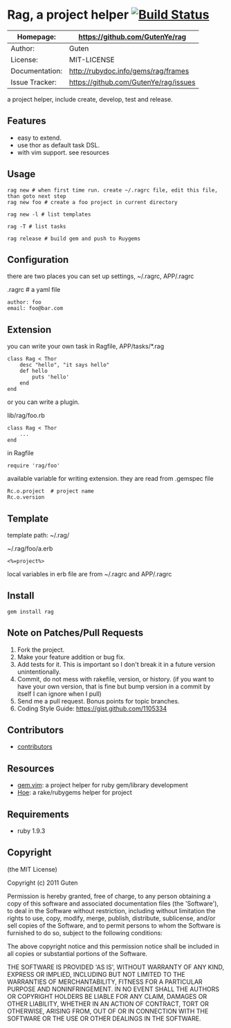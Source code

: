# Rag, a project helper [![Build Status](https://secure.travis-ci.org/GutenYe/rag.png)](http://travis-ci.org/GutenYe/rag)

| Homepage:      |  https://github.com/GutenYe/rag       |
|----------------|---------------------------------------|
| Author:	       | Guten                                 |
| License:       | MIT-LICENSE                           |
| Documentation: | http://rubydoc.info/gems/rag/frames   |
| Issue Tracker: | https://github.com/GutenYe/rag/issues |

a project helper, include create, develop, test and release.

Features
--------

* easy to extend.
* use thor as default task DSL.
* with vim support. see resources 

Usage
-----

	rag new # when first time run. create ~/.ragrc file, edit this file, than goto next step
	rag new foo # create a foo project in current directory

	rag new -l # list templates

	rag -T # list tasks

	rag release # build gem and push to Ruygems

Configuration
-------------

there are two places you can set up settings, ~/.ragrc, APP/.ragrc

.ragrc # a yaml file

	author: foo
	email: foo@bar.com

Extension
---------
 
you can write your own task in Ragfile, APP/tasks/\*.rag

	class Rag < Thor
		desc "hello", "it says hello"
		def hello
			puts 'hello'
		end
	end

or you can write a plugin.
	
lib/rag/foo.rb
	
	class Rag < Thor
		...
	end

in Ragfile

	require 'rag/foo'

available variable for writing extension. they are read from .gemspec file

	Rc.o.project  # project name
	Rc.o.version


Template
--------

template path: ~/.rag/

~/.rag/foo/a.erb

	<%=project%>

local variables in erb file are from ~/.ragrc and APP/.ragrc

Install
----------

	gem install rag

Note on Patches/Pull Requests
-----------------------------

1. Fork the project.
2. Make your feature addition or bug fix.
3. Add tests for it. This is important so I don't break it in a future version unintentionally.
4. Commit, do not mess with rakefile, version, or history. (if you want to have your own version, that is fine but bump version in a commit by itself I can ignore when I pull)
5. Send me a pull request. Bonus points for topic branches.
6. Coding Style Guide: https://gist.github.com/1105334

Contributors
------------

* [contributors](https://github.com/GutenYe/rag/contributors)

Resources
---------

* [gem.vim](https://github.com/GutenYe/gem.vim): a project helper for ruby gem/library development
* [Hoe](https://github.com/seattlerb/hoe): a rake/rubygems helper for project

Requirements
------------

* ruby 1.9.3

Copyright
---------

(the MIT License)

Copyright (c) 2011 Guten

Permission is hereby granted, free of charge, to any person obtaining a copy of this software and associated documentation files (the 'Software'), to deal in the Software without restriction, including without limitation the rights to use, copy, modify, merge, publish, distribute, sublicense, and/or sell copies of the Software, and to permit persons to whom the Software is furnished to do so, subject to the following conditions:

The above copyright notice and this permission notice shall be included in all copies or substantial portions of the Software.

THE SOFTWARE IS PROVIDED 'AS IS', WITHOUT WARRANTY OF ANY KIND, EXPRESS OR IMPLIED, INCLUDING BUT NOT LIMITED TO THE WARRANTIES OF MERCHANTABILITY, FITNESS FOR A PARTICULAR PURPOSE AND NONINFRINGEMENT.  IN NO EVENT SHALL THE AUTHORS OR COPYRIGHT HOLDERS BE LIABLE FOR ANY CLAIM, DAMAGES OR OTHER LIABILITY, WHETHER IN AN ACTION OF CONTRACT, TORT OR OTHERWISE, ARISING FROM, OUT OF OR IN CONNECTION WITH THE SOFTWARE OR THE USE OR OTHER DEALINGS IN THE SOFTWARE.

